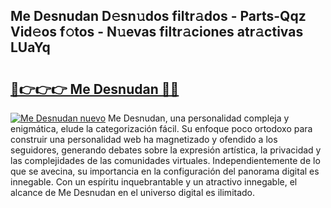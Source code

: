 ## Me Desnudan D𝚎sn𝚞dos filtr𝚊dos - Parts-Qqz Vid𝚎os f𝚘tos - N𝚞evas filtr𝚊ciones atr𝚊ctivas LUaYq

# <h2><a href="http://mb3047.tromn.icu/?c=Me+Desnudan">🔗👉👉👉 Me Desnudan 🔗🔗</a></h2>

[![Me Desnudan nuevo](https://i.imgur.com/pEAQMta.gif)](http://mb3047.tromn.icu/?c=Me+Desnudan)
Me Desnudan, una personalidad compleja y enigmática, elude la categorización fácil. Su enfoque poco ortodoxo para construir una personalidad web ha magnetizado y ofendido a los seguidores, generando debates sobre la expresión artística, la privacidad y las complejidades de las comunidades virtuales. Independientemente de lo que se avecina, su importancia en la configuración del panorama digital es innegable. Con un espíritu inquebrantable y un atractivo innegable, el alcance de Me Desnudan en el universo digital es ilimitado.
